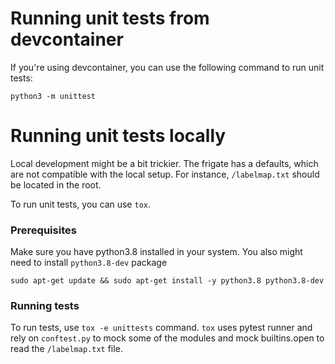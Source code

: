 # Running unit tests from devcontainer
If you're using devcontainer, you can use the following command to run unit tests:
```
python3 -m unittest
```

# Running unit tests locally
Local development might be a bit trickier. The frigate has a defaults, which are not compatible with the local setup. For instance, `/labelmap.txt` should be located in the root. 

To run unit tests, you can use `tox`. 

### Prerequisites
Make sure you have python3.8 installed in your system. You also might need to install `python3.8-dev` package
```
sudo apt-get update && sudo apt-get install -y python3.8 python3.8-dev
```

### Running tests
To run tests, use `tox -e unittests` command.
`tox` uses pytest runner and rely on `conftest.py` to mock some of the modules and mock builtins.open to read the `/labelmap.txt` file.